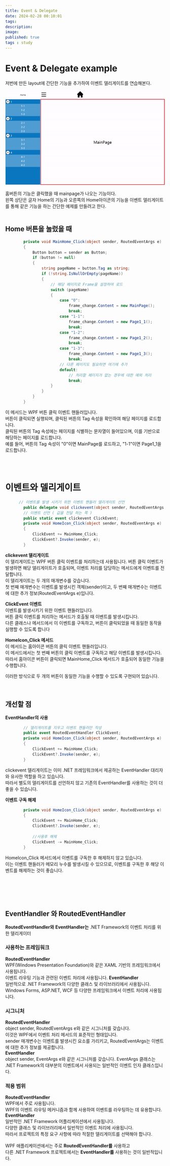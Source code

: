 ```yaml
---
title: Event & Delegate
date: 2024-02-28 00:10:01 
tags: 
description:
image: 
published: true
tags : study
---
```


# Event & Delegate example
저번에 만든 layout에 간단한 기능을 추가하여 이벤트 델리게이트를 연습해본다.


![](/assets/img/20240229/event1.gif)<br>

홈버튼의 기능은 클릭했을 때 mainpage가 나오는 기능이다.<br>
왼쪽 상단은 글자 Home의 기능과 오른쪽의 Home아이콘의 기능을 이벤트 델리게이트를 통해 같은 기능을 하는 간단한 예제를 만들려고 한다.<br>
<br>

## Home 버튼을 눌렀을 때
```cs
        private void MainHome_Click(object sender, RoutedEventArgs e)
        {
            Button button = sender as Button;
            if (button != null)
            {
                string pageName = button.Tag as string;
                if (!string.IsNullOrEmpty(pageName))
                {
                    // 해당 페이지로 Frame을 설정하여 로드
                    switch (pageName)
                    {
                        case "0":
                            frame_change.Content = new MainPage();
                            break;
                        case "1-1":
                            frame_change.Content = new Page1_1();
                            break;
                        case "1-2":
                            frame_change.Content = new Page1_2();
                            break;
                        case "1-3":
                            frame_change.Content = new Page1_3();
                            break;
                        // 다른 페이지도 필요하면 여기에 추가
                        default:
                            // 처리할 페이지가 없는 경우에 대한 예외 처리
                            break;
                    }
                }
            }
        }
```

이 메서드는 WPF 버튼 클릭 이벤트 핸들러입니다. <br>
버튼이 클릭되면 실행되며, 클릭된 버튼의 Tag 속성을 확인하여 해당 페이지를 로드합니다.<br>
클릭된 버튼의 Tag 속성에는 페이지를 식별하는 문자열이 들어있으며, 이를 기반으로 해당하는 페이지를 로드합니다.<br>
예를 들어, 버튼의 Tag 속성이 "0"이면 MainPage를 로드하고, "1-1"이면 Page1_1을 로드합니다.<br>

<br><br>

# 이벤트와 델리게이트

```cs
      // 이벤트를 발생 시키기 위한 이벤트 핸들러 델리게이트 선언
        public delegate void clickevent(object sender, RoutedEventArgs e);
        // 이벤트 선언 ( 값을 전달 하는 쪽 )
        public static event clickevent ClickEvent;
        private void HomeIcon_Click(object sender, RoutedEventArgs e)
        {
            ClickEvent += MainHome_Click;
            ClickEvent?.Invoke(sender, e);
        }
```

**clickevent 델리게이트**<br>
이 델리게이트는 WPF 버튼 클릭 이벤트를 처리하는데 사용됩니다. 버튼 클릭 이벤트가 발생하면 해당 델리게이트가 호출되며, 이벤트 처리를 담당하는 메서드에게 이벤트를 전달합니다.<br>
이 델리게이트는 두 개의 매개변수를 갖습니다. <br>
첫 번째 매개변수는 이벤트를 발생시킨 객체(sender)이고, 두 번째 매개변수는 이벤트에 대한 추가 정보(RoutedEventArgs e)입니다.<br>

**ClickEvent 이벤트**<br>
이벤트를 발생시키기 위한 이벤트 핸들러입니다. <br>
버튼 클릭 이벤트를 처리하는 메서드가 호출될 때 이벤트를 발생시킵니다.<br>
다른 클래스나 메서드에서 이 이벤트를 구독하고, 버튼이 클릭되었을 때 동일한 동작을 실행할 수 있도록 합니다<br>

**HomeIcon_Click 메서드**<br>
이 메서드는 홈아이콘 버튼의 클릭 이벤트 핸들러입니다. <br>
이 메서드에서는 첫 번째 버튼의 클릭 이벤트를 구독하고 해당 이벤트를 발생시킵니다.<br>
따라서 홈아이콘 버튼이 클릭되면 MainHome_Click 메서드가 호출되어 동일한 기능을 수행합니다.<br>

이러한 방식으로 두 개의 버튼이 동일한 기능을 수행할 수 있도록 구현되어 있습니다.<br>
<br><br>

## 개선할 점

**EventHandler의 사용**
```cs
        // 델리게이트를 지우고 이벤트 핸들러만 작성
        public event RoutedEventHandler ClickEvent;
        private void HomeIcon_Click(object sender, RoutedEventArgs e)
        {
            ClickEvent += MainHome_Click;
            ClickEvent?.Invoke(sender, e);
        }
```
clickevent 델리게이트는 이미 .NET 프레임워크에서 제공하는 EventHandler 대리자와 유사한 역할을 하고 있습니다. <br>
따라서 별도의 델리게이트를 선언하지 않고 기존의 EventHandler를 사용하는 것이 더 좋을 수 있습니다.<br>


**이벤트 구독 해제**
```cs
        private void HomeIcon_Click(object sender, RoutedEventArgs e)
        {
            ClickEvent += MainHome_Click;
            ClickEvent?.Invoke(sender, e);

            //사용후 해제
            ClickEvent -= MainHome_Click;
        }

```
HomeIcon_Click 메서드에서 이벤트를 구독한 후 해제하지 않고 있습니다. <br>이는 이벤트 핸들러가 메모리 누수를 발생시킬 수 있으므로, 이벤트를 구독한 후 해당 이벤트를 해제하는 것이 좋습니다.<br>


<br><br><br><br>


## EventHandler 와 RoutedEventHandler

**RoutedEventHandler와** **EventHandler는** .NET Framework의 이벤트 처리를 위한 델리게이터

### 사용하는 프레임워크
**RoutedEventHandler**<br>
 WPF(Windows Presentation Foundation)와 같은 XAML 기반의 프레임워크에서 사용됩니다. <br>
 이벤트 라우팅 기능과 관련된 이벤트 처리에 사용됩니다.
**EventHandler**<br>
 일반적으로 .NET Framework의 다양한 클래스 및 라이브러리에서 사용됩니다. <br>Windows Forms, ASP.NET, WCF 등 다양한 프레임워크에서 이벤트 처리에 사용됩니다.<br>


### 시그니처
**RoutedEventHandler**<br>
 object sender, RoutedEventArgs e와 같은 시그니처를 갖습니다. <br>이것은 WPF에서 이벤트 처리 메서드의 표준적인 형태입니다.<br> sender 매개변수는 이벤트를 발생시킨 요소를 가리키고, RoutedEventArgs는 이벤트에 대한 추가 정보를 제공합니다.<br>
**EventHandler** <br>object sender, EventArgs e와 같은 시그니처를 갖습니다. EventArgs 클래스는 .NET Framework의 대부분의 이벤트에서 사용되는 일반적인 이벤트 인자 클래스입니다.


### 적용 범위
**RoutedEventHandler**<br>
 WPF에서 주로 사용됩니다. <br>WPF의 이벤트 라우팅 메커니즘과 함께 사용하여 이벤트를 라우팅하는 데 유용합니다.<br>
**EventHandler**<br>
일반적인 .NET Framework 어플리케이션에서 사용됩니다. <br>다양한 클래스 및 라이브러리에서 일반적인 이벤트 처리에 사용됩니다.<br>
따라서 프로젝트의 특정 요구 사항에 따라 적절한 델리게이트를 선택해야 합니다. <br><br>WPF 애플리케이션에서는 주로 **RoutedEventHandler를** 사용하고<br> 다른 .NET Framework 프로젝트에서는 **EventHandler를** 사용하는 것이 일반적입니다.